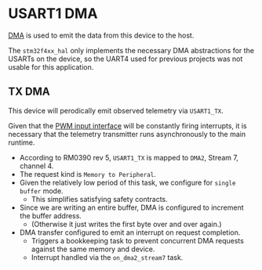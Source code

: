 
# USART1 DMA
[DMA](./dma.md) is used to emit the data from this device to the host.

The `stm32f4xx_hal` only implements the necessary DMA abstractions for the USARTs on the device,
so the UART4 used for previous projects was not usable for this application.

## TX DMA
This device will perodically emit observed telemetry via `USART1_TX`.

Given that the [PWM input interface]() will be constantly firing interrupts, 
it is necessary that the telemetry transmitter runs asynchronously to the main runtime.

- According to RM0390 rev 5, `USART1_TX` is mapped to `DMA2`, Stream 7, channel 4.
- The request kind is `Memory to Peripheral`.
- Given the relatively low period of this task, we configure for `single buffer` mode.
  - This simplifies satisfying safety contracts.
- Since we are writing an entire buffer, DMA is configured to increment the buffer address.
    - (Otherwise it just writes the first byte over and over again.)
- DMA transfer configured to emit an interrupt on request completion.
  - Triggers a bookkeeping task to prevent concurrent DMA requests against the same 
    memory and device.
  - Interrupt handled via the `on_dma2_stream7` task.
  